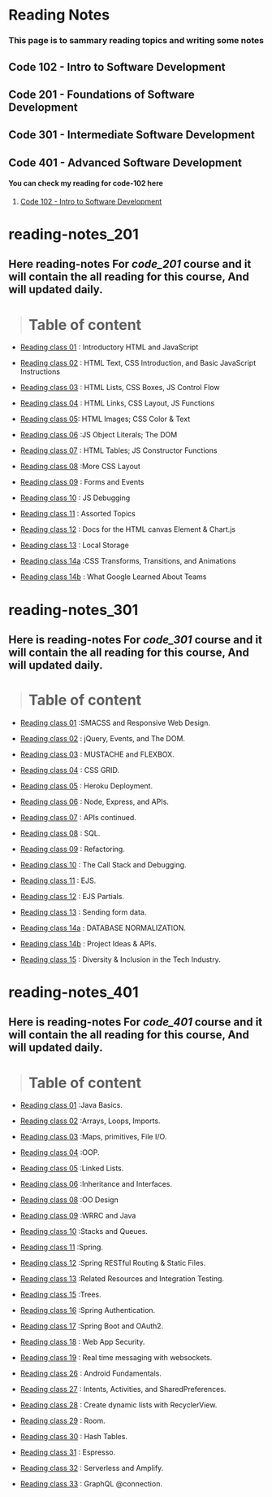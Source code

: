 # Reading Notes

### This page is to sammary reading topics and writing some notes

## Code 102 - Intro to Software Development

## Code 201 - Foundations of Software Development

## Code 301 - Intermediate Software Development

## Code 401 - Advanced Software Development

#### You can check my reading for code-102 here

1. [Code 102 - Intro to Software Development](./code-102/README.md)

# reading-notes_201

## **Here  reading-notes For *code_201* course and it will contain the all reading for this course, And will updated daily.**

> # Table of content

* [Reading class 01](code-201/Reading_notes_201_01.md) : Introductory HTML and JavaScript

* [Reading class 02](code-201/Reading_notes_201_02.md) : HTML Text, CSS Introduction, and Basic JavaScript Instructions

* [Reading class 03](code-201/Reading_notes_201_03.md) : HTML Lists, CSS Boxes, JS Control Flow

* [Reading class 04](code-201/Reading_notes_201_04.md) : HTML Links, CSS Layout, JS Functions

* [Reading class 05](code-201/Reading_notes_201_05.md): HTML Images; CSS Color & Text

* [Reading class 06](code-201/Reading_notes_201_06.md) :JS Object Literals; The DOM

* [Reading class 07](code-201/Reading_notes_201_07.md) : HTML Tables; JS Constructor Functions

* [Reading class 08](code-201/Reading_notes_201_08.md) :More CSS Layout

* [Reading class 09](code-201/Reading_notes_201_09.md) : Forms and Events

* [Reading class 10](code-201/Reading_notes_201_10.md) : JS Debugging

* [Reading class 11](code-201/Reading_notes_201_11.md) :  Assorted Topics

* [Reading class 12](code-201/Reading_notes_201_12.md) : Docs for the HTML canvas Element & Chart.js

* [Reading class 13](code-201/Reading_notes_201_13.md) : Local Storage

* [Reading class 14a](code-201/Reading_notes_201_14a.md) :CSS Transforms, Transitions, and Animations

* [Reading class 14b](code-201/Reading_notes_201_14b.md) : What Google Learned About Teams

# reading-notes_301

## **Here is reading-notes For *code_301* course and it will contain the all reading for this course, And will updated daily.**

> # Table of content

* [Reading class 01](code-301/Reading_notes_301_01.md) :SMACSS and Responsive Web Design.

* [Reading class 02](code-301/Reading_notes_301_02.md) : jQuery, Events, and The DOM.

* [Reading class 03](code-301/Reading_notes_301_03.md) : MUSTACHE and FLEXBOX.

* [Reading class 04](code-301/Reading_notes_301_04.md) : CSS GRID.

* [Reading class 05](code-301/Reading_notes_301_05.md) : Heroku Deployment.

* [Reading class 06](code-301/Reading_notes_301_06.md) : Node, Express, and APIs.

* [Reading class 07](code-301/Reading_notes_301_07.md) : APIs continued.

* [Reading class 08](code-301/Reading_notes_301_08.md) : SQL.

* [Reading class 09](code-301/Reading_notes_301_09.md) : Refactoring.

* [Reading class 10](code-301/Reading_notes_301_10.md) :  The Call Stack and Debugging.

* [Reading class 11](code-301/Reading_notes_301_11.md) :  EJS.

* [Reading class 12](code-301/Reading_notes_301_12.md) : EJS Partials.

* [Reading class 13](code-301/Reading_notes_301_13.md) : Sending form data.

* [Reading class 14a](code-301/Reading_notes_301_14a.md) : DATABASE NORMALIZATION.

* [Reading class 14b](code-301/Reading_notes_301_14b.md) : Project Ideas & APIs.

* [Reading class 15](code-301/Reading_notes_301_15.md) : Diversity & Inclusion in the Tech Industry.

# reading-notes_401

## **Here is reading-notes For *code_401* course and it will contain the all reading for this course, And will updated daily.**

> # Table of content

* [Reading class 01](code-401/Reading_notes_401_01.md) :Java Basics.

* [Reading class 02](code-401/Reading_notes_401_02.md) :Arrays, Loops, Imports.

* [Reading class 03](code-401/Reading_notes_401_03.md) :Maps, primitives, File I/O.

* [Reading class 04](code-401/Reading_notes_401_04.md) :OOP.

* [Reading class 05](code-401/Reading_notes_401_05.md) :Linked Lists.

* [Reading class 06](code-401/Reading_notes_401_06.md) :Inheritance and Interfaces.

* [Reading class 08](code-401/Reading_notes_401_08.md) :OO Design

* [Reading class 09](code-401/Reading_notes_401_09.md) :WRRC and Java

* [Reading class 10](code-401/Reading_notes_401_10.md) :Stacks and Queues.

* [Reading class 11](code-401/Reading_notes_401_11.md) :Spring.

* [Reading class 12](code-401/Reading_notes_401_12.md) :Spring RESTful Routing & Static Files.

* [Reading class 13](code-401/Reading_notes_401_13.md) :Related Resources and Integration Testing.

* [Reading class 15](code-401/Reading_notes_401_15.md) :Trees.

* [Reading class 16](code-401/Reading_notes_401_16.md) :Spring Authentication.

* [Reading class 17](code-401/Reading_notes_401_17.md) :Spring Boot and OAuth2.

* [Reading class 18](code-401/Reading_notes_401_18.md) : Web App Security.

* [Reading class 19](code-401/Reading_notes_401_19.md) : Real time messaging with websockets.

* [Reading class 26](code-401/Reading_notes_401_26.md) : Android Fundamentals.

* [Reading class 27](code-401/Reading_notes_401_27.md) : Intents, Activities, and SharedPreferences.

* [Reading class 28](code-401/Reading_notes_401_28.md) : Create dynamic lists with RecyclerView.

* [Reading class 29](code-401/Reading_notes_401_29.md) : Room.

* [Reading class 30](code-401/Reading_notes_401_30.md) : Hash Tables.

* [Reading class 31](code-401/Reading_notes_401_31.md) : Espresso.

* [Reading class 32](code-401/Reading_notes_401_32.md) : Serverless and Amplify.

* [Reading class 33](code-401/Reading_notes_401_33.md) :  GraphQL @connection.

